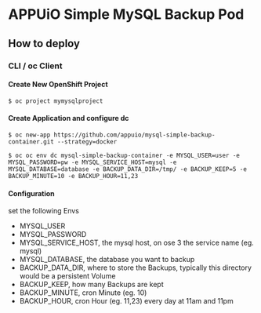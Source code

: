 # APPUiO Simple MySQL Backup Pod


## How to deploy

### CLI / oc Client

#### Create New OpenShift Project
```
$ oc project mymysqlproject
```

#### Create Application and configure dc
```
$ oc new-app https://github.com/appuio/mysql-simple-backup-container.git --strategy=docker

$ oc oc env dc mysql-simple-backup-container -e MYSQL_USER=user -e MYSQL_PASSWORD=pw -e MYSQL_SERVICE_HOST=mysql -e MYSQL_DATABASE=database -e BACKUP_DATA_DIR=/tmp/ -e BACKUP_KEEP=5 -e BACKUP_MINUTE=10 -e BACKUP_HOUR=11,23
```

#### Configuration

set the following Envs

* MYSQL_USER
* MYSQL_PASSWORD
* MYSQL_SERVICE_HOST, the mysql host, on ose 3 the service name (eg. mysql)
* MYSQL_DATABASE, the database you want to backup
* BACKUP_DATA_DIR, where to store the Backups, typically this directory would be a persistent Volume
* BACKUP_KEEP, how many Backups are kept
* BACKUP_MINUTE, cron Minute (eg. 10) 
* BACKUP_HOUR, cron Hour (eg. 11,23) every day at 11am and 11pm
